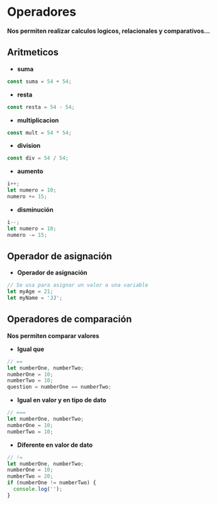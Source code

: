 # Operadores

**Nos permiten realizar calculos logicos, relacionales y comparativos...**

## Aritmeticos

- **suma**

```javascript
const suma = 54 + 54;
```

- **resta**

```javascript
const resta = 54 - 54;
```

- **multiplicacion**

```javascript
const mult = 54 * 54;
```

- **division**

```javascript
const div = 54 / 54;
```

- **aumento**

```javascript
i++;
let numero = 10;
numero += 15;
```

- **disminución**

```javascript
i--;
let numero = 10;
numero -= 15;
```

## Operador de asignación

- **Operador de asignación**

```javascript
// Se usa para asignar un valor a una variable
let myAge = 21;
let myName = 'JJ';
```

## Operadores de comparación

**Nos permiten comparar valores**

- **Igual que**

```javascript
// ==
let numberOne, numberTwo;
numberOne = 10;
numberTwo = 10;
question = numberOne == numberTwo;
```

- **Igual en valor y en tipo de dato**

```javascript
// ===
let numberOne, numberTwo;
numberOne = 10;
numberTwo = 10;
```

- **Diferente en valor de dato**

```javascript
// !=
let numberOne, numberTwo;
numberOne = 10;
numberTwo = 20;
if (numberOne != numberTwo) {
  console.log('');
}
```
